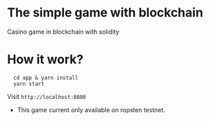 # The simple game with blockchain
Casino game in blockchain with solidity

# How it work?
  ```
    cd app & yarn install
    yarn start
  ```
  Visit `http://localhost:8080`

  - This game current only available on ropsten testnet.
